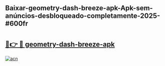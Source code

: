## Baixar-geometry-dash-breeze-apk-Apk-sem-anúncios-desbloqueado-completamente-2025-#600fr

# <h2><a href="https://ainizakaria.my?title=geometry-dash-breeze-apk&ref=20M">🔗👉 🔴 geometry-dash-breeze-apk</a></h2>

[![acn](https://github.com/user-attachments/assets/0f9c940e-d8b0-45ae-aac7-cd30a18b3e1c)](https://ainizakaria.my?title=geometry-dash-breeze-apk&ref=20M)

